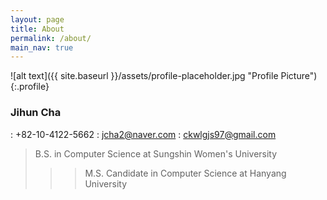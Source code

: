 ```yaml
---
layout: page
title: About
permalink: /about/
main_nav: true
---
```


![alt text]({{ site.baseurl }}/assets/profile-placeholder.jpg "Profile Picture"){:.profile}
### Jihun Cha
: +82-10-4122-5662
: jcha2@naver.com
: ckwlgjs97@gmail.com
>B.S. in Computer Science at Sungshin Women's University 
>>>M.S. Candidate in Computer Science at Hanyang University
